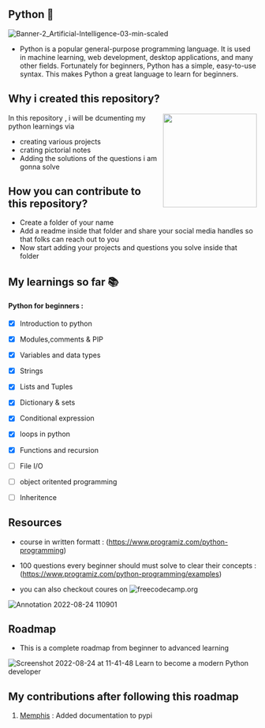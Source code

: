 ## Python 🐍
![Banner-2_Artificial-Intelligence-03-min-scaled](https://user-images.githubusercontent.com/96974600/186336343-75260948-6b68-4f49-a6ed-6beaa9b04133.jpg)

- Python is a popular general-purpose programming language. It is used in machine learning, web development, desktop applications, and many other fields. Fortunately for beginners, Python has a simple, easy-to-use syntax. This makes Python a great language to learn for beginners.

## Why i created this repository?

<img align="right" height="190" src=https://user-images.githubusercontent.com/96974600/186341275-c8872087-dfd1-4925-871c-2a9080d31f11.png>


 In this repository , i will be dcumenting my python learnings via 
 - creating various projects
 - crating pictorial notes
 - Adding the solutions of the questions i am gonna solve 
 

## How you can contribute to this repository? 

- Create a folder of your name
- Add a readme inside that folder and share your social media handles so that folks can reach out to you
- Now start adding your projects and questions you solve inside that folder 







## My learnings so far 📚

#### Python for beginners :
  
- [x] Introduction to python

- [x] Modules,comments & PIP

- [x] Variables and data types

- [x] Strings

- [x] Lists and Tuples

- [x] Dictionary & sets

- [x] Conditional expression 

- [x] loops in python

- [x] Functions and recursion 

- [ ] File I/O
 
- [ ] object oritented programming

- [ ] Inheritence 


## Resources

- course in written formatt : (https://www.programiz.com/python-programming)
- 100 questions every beginner should must solve to clear their concepts : (https://www.programiz.com/python-programming/examples)

- you can also checkout coures on ![freecodecamp.org](https://www.freecodecamp.org/news/python-programming-course/)

![Annotation 2022-08-24 110901](https://user-images.githubusercontent.com/96974600/186337872-5a6b8971-6ee2-4d6a-8cf5-0c8c22a8f783.png)

## Roadmap 
- This is a complete roadmap from beginner to advanced learning 

  
![Screenshot 2022-08-24 at 11-41-48 Learn to become a modern Python developer](https://user-images.githubusercontent.com/96974600/186344323-06f4324f-328d-4a9c-a0ad-8fb958eed1a3.png)



## My contributions after following this roadmap

1. [Memphis](https://github.com/memphisdev/memphis.py/pull/46#pullrequestreview-1087123815) : Added documentation to pypi
